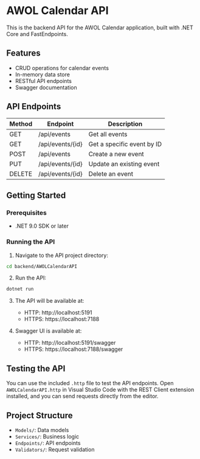 # AWOL Calendar API

This is the backend API for the AWOL Calendar application, built with .NET Core and FastEndpoints.

## Features

- CRUD operations for calendar events
- In-memory data store
- RESTful API endpoints
- Swagger documentation

## API Endpoints

| Method | Endpoint         | Description                |
|--------|------------------|----------------------------|
| GET    | /api/events      | Get all events             |
| GET    | /api/events/{id} | Get a specific event by ID |
| POST   | /api/events      | Create a new event         |
| PUT    | /api/events/{id} | Update an existing event   |
| DELETE | /api/events/{id} | Delete an event            |

## Getting Started

### Prerequisites

- .NET 9.0 SDK or later

### Running the API

1. Navigate to the API project directory:

```bash
cd backend/AWOLCalendarAPI
```

2. Run the API:

```bash
dotnet run
```

3. The API will be available at:
   - HTTP: http://localhost:5191
   - HTTPS: https://localhost:7188

4. Swagger UI is available at:
   - HTTP: http://localhost:5191/swagger
   - HTTPS: https://localhost:7188/swagger

## Testing the API

You can use the included `.http` file to test the API endpoints. Open `AWOLCalendarAPI.http` in Visual Studio Code with the REST Client extension installed, and you can send requests directly from the editor.

## Project Structure

- `Models/`: Data models
- `Services/`: Business logic
- `Endpoints/`: API endpoints
- `Validators/`: Request validation
